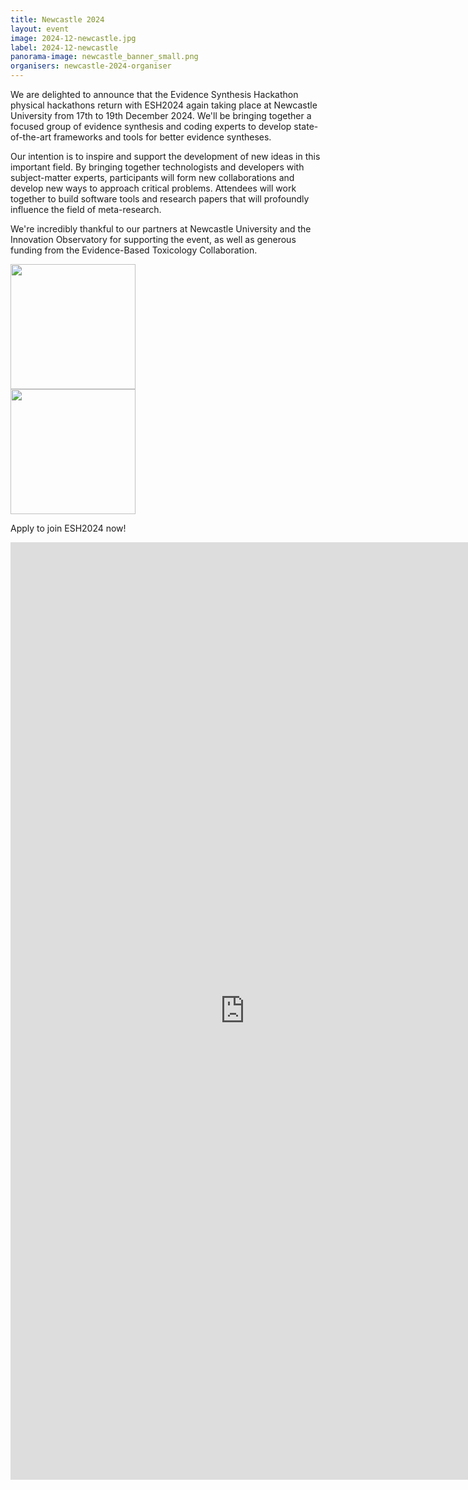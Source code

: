 ```yaml
---
title: Newcastle 2024
layout: event
image: 2024-12-newcastle.jpg
label: 2024-12-newcastle
panorama-image: newcastle_banner_small.png
organisers: newcastle-2024-organiser
---
```

We are delighted to announce that the Evidence Synthesis Hackathon physical hackathons return with ESH2024 again taking place at Newcastle University from 17th to 19th December 2024. We'll be bringing together a focused group of evidence synthesis and coding experts to develop state-of-the-art frameworks and tools for better evidence syntheses.

Our intention is to inspire and support the development of new ideas in this important field. By bringing together technologists and developers with subject-matter experts, participants will form new collaborations and develop new ways to approach critical problems. Attendees will work together to build software tools and research papers that will profoundly influence the field of meta-research.

We're incredibly thankful to our partners at Newcastle University and the Innovation Observatory for supporting the event, as well as generous funding from the Evidence-Based Toxicology Collaboration.

<img src="https://www.ncl.ac.uk/mediav8/logos/uni-logo-twitter.jpg" width="200"/><br>
<img src="https://www.io.nihr.ac.uk/wp-content/themes/innovationobservatory/assets/images/header-logo.png" width="200"/>

Apply to join ESH2024 now!

<iframe src="https://docs.google.com/forms/d/e/1FAIpQLScIvLVBg6dwQ5vvZZBc-I8wY2ROuMMhxCrX8D7kBG5ee_5vVw/viewform?embedded=true" width="750" height="1500" frameborder="0" marginheight="0" marginwidth="0">Loading…</iframe>
